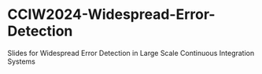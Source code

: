 # CCIW2024-Widespread-Error-Detection
Slides for Widespread Error Detection in Large Scale Continuous Integration Systems
